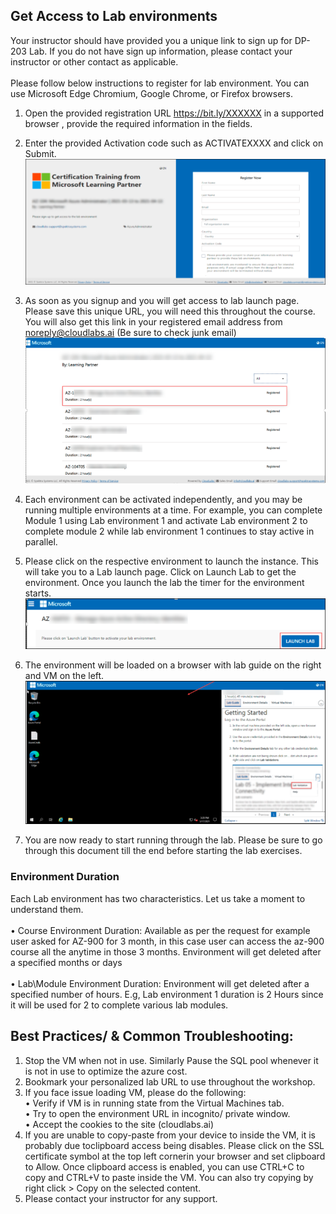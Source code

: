 ## Get Access to Lab environments

Your instructor should have provided you a unique link to sign up for DP-203 Lab. If you do not have sign up information, please contact your instructor or other contact as applicable.<br><br>
Please follow below instructions to register for lab environment. You can use Microsoft Edge Chromium, Google Chrome, or Firefox browsers.

1. Open the provided registration URL https://bit.ly/XXXXXX in a supported browser , provide the required information in the fields.
2. Enter the provided Activation code such as ACTIVATEXXXX and click on Submit.
    ![](Images/k01.png)

3. As soon as you signup and you will get access to lab launch page. Please save this unique URL, you will need this throughout the course. You will also get this link in your registered email address from noreply@cloudlabs.ai (Be sure to check junk email)
    ![](Images/k02.png)

4. Each environment can be activated independently, and you may be running multiple environments at a time. For example, you can complete Module 1 using Lab environment 1 
and activate Lab environment 2 to complete module 2 while lab environment 1 continues to stay active in parallel.

5. Please click on the respective environment to launch the instance. This will take you to a Lab launch page. Click on Launch Lab to get the environment. Once you launch the lab the timer for the environment starts.
    ![](Images/k03.png)

6. The environment will be loaded on a browser with lab guide on the right and VM on the left.
    ![](Images/k04.png)

7. You are now ready to start running through the lab. Please be sure to go through this document till the end before starting the lab exercises.

### Environment Duration
Each Lab environment has two characteristics. Let us take a moment to understand them.<br><br>
• Course Environment Duration: Available as per the request for example user asked for AZ-900 for 3 month, in this case user can access the az-900 course all the anytime in those 3 months. Environment will get deleted after a specified months or days<br><br>
• Lab\Module Environment Duration: Environment will get deleted after a specified number of hours. E.g, Lab environment 1 duration is 2 Hours since it will be used for 2 to complete various lab modules. 

## Best Practices/ & Common Troubleshooting:

1. Stop the VM when not in use. Similarly Pause the SQL pool whenever it is not in use to optimize the azure cost.<br>
2. Bookmark your personalized lab URL to use throughout the workshop.<br>
3. If you face issue loading VM, please do the following:<br>
• Verify if VM is in running state from the Virtual Machines tab.<br>
• Try to open the environment URL in incognito/ private window.<br>
• Accept the cookies to the site (cloudlabs.ai)<br>
4. If you are unable to copy-paste from your device to inside the VM, it is probably due toclipboard access being disables. Please click on the SSL certificate symbol at the top left cornerin your browser and set clipboard to Allow. Once clipboard access is enabled, you can use CTRL+C to copy and CTRL+V to paste inside the VM. You can also try copying by right click > Copy on the selected content.<br>
5. Please contact your instructor for any support. 
